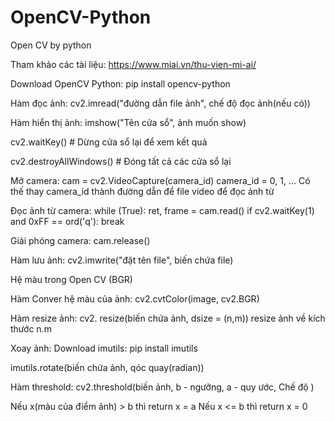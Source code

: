 # OpenCV-Python
Open CV by python

Tham khảo các tài liệu: https://www.miai.vn/thu-vien-mi-ai/

Download OpenCV Python: pip install opencv-python

Hàm đọc ảnh: cv2.imread("đường dẫn file ảnh", chế độ đọc ảnh(nếu có))

Hàm hiển thị ảnh: imshow("Tên cửa sổ", ảnh muốn show)

cv2.waitKey() # Dừng cửa sổ lại để xem kết quả

cv2.destroyAllWindows() # Đóng tất cả các cửa sổ lại

Mở camera:
cam = cv2.VideoCapture(camera_id) 
camera_id = 0, 1, ...
Có thế thay camera_id thành đường dẫn để file video để đọc ảnh từ 

Đọc ảnh từ camera: 
while (True):
    ret, frame = cam.read()
    if cv2.waitKey(1) and 0xFF == ord('q'):
        break

Giải phóng camera:
cam.release()

Hàm lưu ảnh: 
cv2.imwrite("đặt tên file", biến chứa file)

Hệ màu trong Open CV (BGR)

Hàm Conver hệ màu của ảnh:
cv2.cvtColor(image, cv2.BGR)

Hàm resize ảnh:
cv2. resize(biến chứa ảnh, dsize = (n,m)) 
resize ảnh về kích thước n.m

Xoay ảnh:
Download imutils: pip install imutils

imutils.rotate(biến chứa ảnh, qóc quay(radian))

Hàm threshold:
cv2.threshold(biến ảnh, b - ngưỡng, a - quy ước, Chế độ )

Nếu x(màu của điểm ảnh) > b thì return x = a
Nếu x <= b thì return x = 0